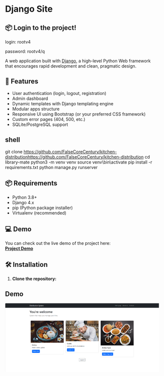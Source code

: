 # Django Site

## 📦 Login to the project!

login: rootv4

password: rootv4/q

A web application built with [Django](https://www.djangoproject.com/), a high-level Python Web framework that encourages rapid development and clean, pragmatic design.

## 🚀 Features

- User authentication (login, logout, registration)
- Admin dashboard
- Dynamic templates with Django templating engine
- Modular apps structure
- Responsive UI using Bootstrap (or your preferred CSS framework)
- Custom error pages (404, 500, etc.)
- SQLite/PostgreSQL support

## shell
git clone https://github.com/FalseCoreCentury/kitchen-distributionhttps://github.com/FalseCoreCentury/kitchen-distribution
cd library-mate
python3 -m venv venv
source venv\bin\activate
pip install -r requirements.txt
python manage.py runserver

## 📦 Requirements

- Python 3.8+
- Django 4.x
- pip (Python package installer)
- Virtualenv (recommended)

## 💻 Demo

You can check out the live demo of the project here:  
**[Project Demo](https://kitchen-distribution-1.onrender.com)**

## 🛠️ Installation

1. **Clone the repository:**

## Demo

![Website interface](demo.PNG)
